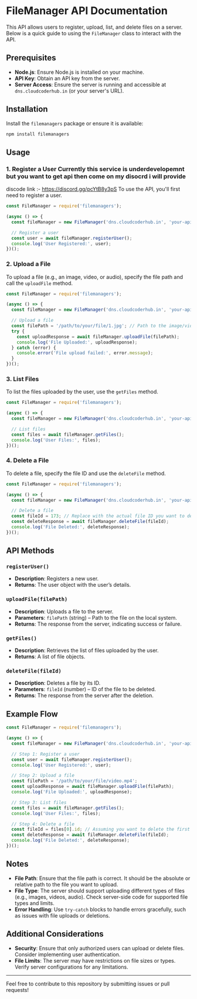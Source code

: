 # FileManager API Documentation

This API allows users to register, upload, list, and delete files on a server. Below is a quick guide to using the `FileManager` class to interact with the API.

## Prerequisites

- **Node.js**: Ensure Node.js is installed on your machine.
- **API Key**: Obtain an API key from the server.
- **Server Access**: Ensure the server is running and accessible at `dns.cloudcoderhub.in` (or your server's URL).

## Installation

Install the `filemanagers` package or ensure it is available:

```bash
npm install filemanagers
```

## Usage

### 1. Register a User  Currently this service is underdevelopemnt but you want to get api then come on my disocrd i will provide 

discode link :- https://discord.gg/pcYtB8y3pS
To use the API, you'll first need to register a user.

```javascript
const FileManager = require('filemanagers');

(async () => {
  const fileManager = new FileManager('dns.cloudcoderhub.in', 'your-api-key-here');

  // Register a user
  const user = await fileManager.registerUser();
  console.log('User Registered:', user);
})();
```

### 2. Upload a File
To upload a file (e.g., an image, video, or audio), specify the file path and call the `uploadFile` method.

```javascript
const FileManager = require('filemanagers');

(async () => {
  const fileManager = new FileManager('dns.cloudcoderhub.in', 'your-api-key-here');

  // Upload a file
  const filePath = '/path/to/your/file/1.jpg'; // Path to the image/video/audio file
  try {
    const uploadResponse = await fileManager.uploadFile(filePath);
    console.log('File Uploaded:', uploadResponse);
  } catch (error) {
    console.error('File upload failed:', error.message);
  }
})();
```

### 3. List Files
To list the files uploaded by the user, use the `getFiles` method.

```javascript
const FileManager = require('filemanagers');

(async () => {
  const fileManager = new FileManager('dns.cloudcoderhub.in', 'your-api-key-here');

  // List files
  const files = await fileManager.getFiles();
  console.log('User Files:', files);
})();
```

### 4. Delete a File
To delete a file, specify the file ID and use the `deleteFile` method.

```javascript
const FileManager = require('filemanagers');

(async () => {
  const fileManager = new FileManager('dns.cloudcoderhub.in', 'your-api-key-here');

  // Delete a file
  const fileId = 173; // Replace with the actual file ID you want to delete
  const deleteResponse = await fileManager.deleteFile(fileId);
  console.log('File Deleted:', deleteResponse);
})();
```

## API Methods

### `registerUser()`
- **Description**: Registers a new user.
- **Returns**: The user object with the user’s details.

### `uploadFile(filePath)`
- **Description**: Uploads a file to the server.
- **Parameters**: `filePath` (string) – Path to the file on the local system.
- **Returns**: The response from the server, indicating success or failure.

### `getFiles()`
- **Description**: Retrieves the list of files uploaded by the user.
- **Returns**: A list of file objects.

### `deleteFile(fileId)`
- **Description**: Deletes a file by its ID.
- **Parameters**: `fileId` (number) – ID of the file to be deleted.
- **Returns**: The response from the server after the deletion.

## Example Flow

```javascript
const FileManager = require('filemanagers');

(async () => {
  const fileManager = new FileManager('dns.cloudcoderhub.in', 'your-api-key-here');

  // Step 1: Register a user
  const user = await fileManager.registerUser();
  console.log('User Registered:', user);

  // Step 2: Upload a file
  const filePath = '/path/to/your/file/video.mp4';
  const uploadResponse = await fileManager.uploadFile(filePath);
  console.log('File Uploaded:', uploadResponse);

  // Step 3: List files
  const files = await fileManager.getFiles();
  console.log('User Files:', files);

  // Step 4: Delete a file
  const fileId = files[0].id; // Assuming you want to delete the first file
  const deleteResponse = await fileManager.deleteFile(fileId);
  console.log('File Deleted:', deleteResponse);
})();
```

## Notes

- **File Path**: Ensure that the file path is correct. It should be the absolute or relative path to the file you want to upload.
- **File Type**: The server should support uploading different types of files (e.g., images, videos, audio). Check server-side code for supported file types and limits.
- **Error Handling**: Use `try-catch` blocks to handle errors gracefully, such as issues with file uploads or deletions.

## Additional Considerations

- **Security**: Ensure that only authorized users can upload or delete files. Consider implementing user authentication.
- **File Limits**: The server may have restrictions on file sizes or types. Verify server configurations for any limitations.

---

Feel free to contribute to this repository by submitting issues or pull requests!


